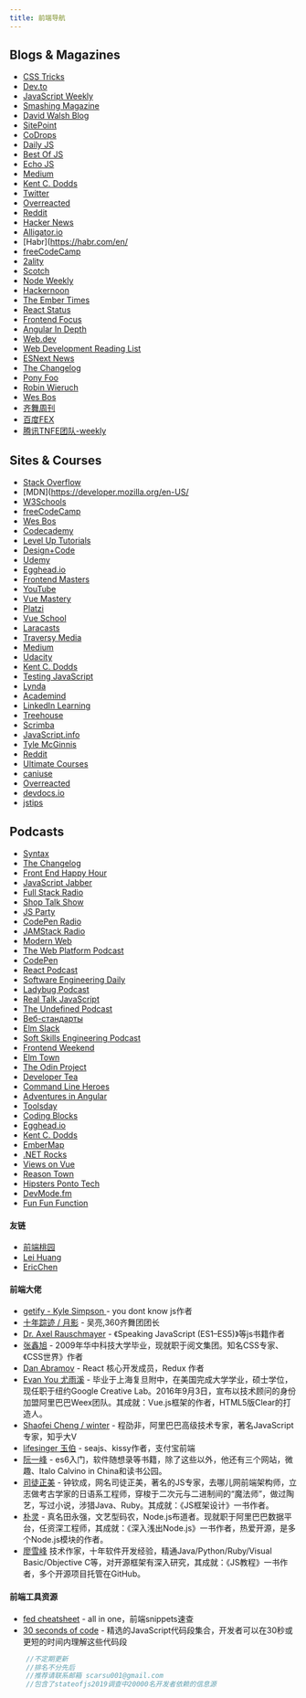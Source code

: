 ```yaml
---
title: 前端导航
---
```


## Blogs & Magazines
- [CSS Tricks](https://css-tricks.com/)
- [Dev.to](https://dev.to/)
- [JavaScript Weekly](https://javascriptweekly.com/)
- [Smashing Magazine](https://www.smashingmagazine.com/)
- [David Walsh Blog](https://davidwalsh.name/)
- [SitePoint](https://www.sitepoint.com/)
- [CoDrops](https://tympanus.net/codrops/)
- [Daily JS](https://medium.com/dailyjs)
- [Best Of JS](https://bestofjs.org/)
- [Echo JS](https://echojs.com/)
- [Medium](https://medium.com/)
- [Kent C. Dodds](https://kentcdodds.com/blog/)
- [Twitter](https://twitter.com)
- [Overreacted](https://overreacted.io/)
- [Reddit](https://reddit.com)
- [Hacker News](https://news.ycombinator.com/)
- [Alligator.io](https://alligator.io/)
- [Habr](https://habr.com/en/  
- [freeCodeCamp](https://learn.freecodecamp.one/)
- [2ality](https://2ality.com/)
- [Scotch](https://scotch.io)
- [Node Weekly](https://nodeweekly.com/)
- [Hackernoon](https://hackernoon.com/)
- [The Ember Times](https://the-emberjs-times.ongoodbits.com/)
- [React Status](https://react.statuscode.com/)
- [Frontend Focus](https://frontendfoc.us/)
- [Angular In Depth](https://indepth.dev/)
- [Web.dev](https://web.dev/)
- [Web Development Reading List](https://wdrl.info/)
- [ESNext News](http://esnextnews.com/)
- [The Changelog](https://changelog.com/)
- [Pony Foo](https://ponyfoo.com/)
- [Robin Wieruch](https://www.robinwieruch.de/)
- [Wes Bos](https://wesbos.com/)
- <a href="https://75team.com/">齐舞周刊</a>
- <a href="http://fex.baidu.com/">百度FEX</a>
- <a href="https://github.com/Tnfe/TNFE-Weekly">腾讯TNFE团队-weekly</a>

## Sites & Courses
- [Stack Overflow](https://stackoverflow.com/)
- [MDN](https://developer.mozilla.org/en-US/   
- [W3Schools](https://www.w3schools.com/)
- [freeCodeCamp](https://github.com/freeCodeCamp/freeCodeCamp)
- [Wes Bos](https://wesbos.com/)
- [Codecademy](https://www.codecademy.com/)
- [Level Up Tutorials](https://www.leveluptutorials.com/)
- [Design+Code](https://designcode.io/)
- [Udemy](https://www.udemy.com/) 
- [Egghead.io](https://egghead.io/)
- [Frontend Masters](https://frontendmasters.com/)
- [YouTube](https://youtube.com)
- [Vue Mastery](https://www.vuemastery.com/)
- [Platzi](https://platzi.com/)
- [Vue School](https://vueschool.io/)
- [Laracasts](https://laracasts.com/)
- [Traversy Media](https://www.traversymedia.com/)
- [Medium](https://medium.com/)
- [Udacity](https://www.udacity.com/)
- [Kent C. Dodds](https://kentcdodds.com/blog/)
- [Testing JavaScript](https://testingjavascript.com/)
- [Lynda](https://www.lynda.com/) 
- [Academind](academind)
- [LinkedIn Learning](https://www.linkedin.com/learning/)
- [Treehouse](https://teamtreehouse.com/)
- [Scrimba](https://scrimba.com/)
- [JavaScript.info](https://javascript.info/)
- [Tyle McGinnis](https://tylermcginnis.com/)
- [Reddit](https://reddit.com)
- [Ultimate Courses](https://ultimatecourses.com/)
- [caniuse](https://caniuse.com)
- [Overreacted](https://overreacted.io/)
- [devdocs.io](https://devdocs.io)
- <a href="http://www.jstips.co/">jstips</a>

## Podcasts
- [Syntax](https://syntax.fm/)
- [The Changelog](https://changelog.com/)
- [Front End Happy Hour](https://frontendhappyhour.com/)
- [JavaScript Jabber](https://devchat.tv/js-jabber/)
- [Full Stack Radio](http://www.fullstackradio.com/)
- [Shop Talk Show](https://shoptalkshow.com/)
- [JS Party](https://changelog.com/jsparty)
- [CodePen Radio](https://blog.codepen.io/radio/)
- [JAMStack Radio](https://www.heavybit.com/library/podcasts/jamstack-radio/)
- [Modern Web](https://modernweb.podbean.com/)
- [The Web Platform Podcast](https://thewebplatformpodcast.com/)
- [CodePen](https://codepen.io/)
- [React Podcast](https://reactpodcast.com/)
- [Software Engineering Daily](https://softwareengineeringdaily.com/)
- [Ladybug Podcast](https://ladybug.dev/)
- [Real Talk JavaScript](https://realtalkjavascript.simplecast.com/)
- [The Undefined Podcast](https://undefined.fm/)
- [Веб-стандарты](https://web-standards.ru/)
- [Elm Slack](https://elmlang.herokuapp.com/)
- [Soft Skills Engineering Podcast](https://softskills.audio/)
- [Frontend Weekend](https://frontendweekend.ml/)
- [Elm Town](https://elmtown.simplecast.fm/)
- [The Odin Project](https://www.theodinproject.com/)
- [Developer Tea](https://developertea.simplecast.fm/)
- [Command Line Heroes](https://www.redhat.com/en/command-line-heroes)
- [Adventures in Angular](https://devchat.tv/adv-in-angular/)
- [Toolsday](https://spec.fm/podcasts/toolsday)
- [Coding Blocks](https://www.codingblocks.net/)
- [Egghead.io](https://egghead.io/)
- [Kent C. Dodds](https://kentcdodds.com/blog/)
- [EmberMap](https://embermap.com/)
- [.NET Rocks](https://www.dotnetrocks.com/)
- [Views on Vue](https://devchat.tv/views-on-vue/)
- [Reason Town](https://player.fm/series/reason-town)
- [Hipsters Ponto Tech](https://hipsters.tech/)
- [DevMode.fm](https://devmode.fm/)
- [Fun Fun Function](https://www.youtube.com/channel/UCO1cgjhGzsSYb1rsB4bFe4Q)

#### 友链
- <a href="http://www.taoweng.site">前端桃园</a>
- <a href="https://leihuang.dev/">Lei Huang</a>
- <a href="http://blog.eccto.cn/index">EricChen</a>
<!-- - <a href="https://www.liaoyunduo.top/">小心</a> -->


#### 前端大佬
- <a href="https://me.getify.com/">getify - Kyle Simpson </a> - you dont know js作者
- <a href="https://www.h5jun.com/">十年踪迹 / 月影</a> - 吴亮,360齐舞团团长
- <a href="http://dr-axel.de/">Dr. Axel Rauschmayer</a> - 《Speaking JavaScript (ES1–ES5)》等js书籍作者
- <a href="https://www.zhangxinxu.com/">张鑫旭</a> - 2009年华中科技大学毕业，现就职于阅文集团。知名CSS专家、《CSS世界》作者
- <a href="https://overreacted.io/">Dan Abramov</a> - React 核心开发成员，Redux 作者
- <a href="http://evanyou.me">Evan You 尤雨溪</a> - 毕业于上海复旦附中，在美国完成大学学业，硕士学位，现任职于纽约Google Creative Lab。2016年9月3日，宣布以技术顾问的身份加盟阿里巴巴Weex团队。其成就：Vue.js框架的作者，HTML5版Clear的打造人。
- <a href="https://github.com/wintercn">Shaofei Cheng / winter</a> - 程劭非，阿里巴巴高级技术专家，著名JavaScript专家，知乎大V
- <a href="https://github.com/lifesinger">lifesinger 玉伯</a> - seajs、kissy作者，支付宝前端
- <a href="http://www.ruanyifeng.com/blog/">阮一峰</a> - es6入门，软件随想录等书籍，除了这些以外，他还有三个网站，微趣、Italo Calvino in China和读书公园。
- <a href="http://github.com/RubyLouvre">司徒正美</a> - 钟钦成，网名司徒正美，著名的JS专家，去哪儿网前端架构师，立志做考古学家的日语系工程师，穿梭于二次元与二进制间的“魔法师”，做过陶艺，写过小说，涉猎Java、Ruby。其成就：《JS框架设计》一书作者。
- <a href="https://github.com/JacksonTian">朴灵</a> - 真名田永强，文艺型码农，Node.js布道者。现就职于阿里巴巴数据平台，任资深工程师，其成就：《深入浅出Node.js》一书作者，热爱开源，是多个Node.js模块的作者。
- <a href="https://github.com/michaelliao">廖雪峰</a> 技术作家，十年软件开发经验，精通Java/Python/Ruby/Visual Basic/Objective C等，对开源框架有深入研究，其成就：《JS教程》一书作者，多个开源项目托管在GitHub。

<!-- #### 高质量的前端公号
- 前端桃园 -->

#### 前端工具资源
- <a href="https://devhints.io/">fed cheatsheet</a> - all in one，前端snippets速查
- <a href="https://github.com/30-seconds/30-seconds-of-code">30 seconds of code</a> - 精选的JavaScript代码段集合，开发者可以在30秒或更短的时间内理解这些代码段

<!-- #### rss -->

<!-- #### FE Conf -->

```js
    //不定期更新
    //排名不分先后
    //推荐请联系邮箱 scarsu001@gmail.com
    //包含了stateofjs2019调查中20000名开发者依赖的信息源
```